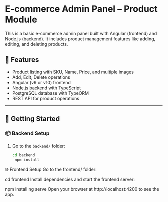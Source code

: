 # E-commerce Admin Panel – Product Module

This is a basic e-commerce admin panel built with Angular (frontend) and Node.js (backend). It includes product management features like adding, editing, and deleting products.

## 🔧 Features

- Product listing with SKU, Name, Price, and multiple images  
- Add, Edit, Delete operations  
- Angular (v9 or v10) frontend  
- Node.js backend with TypeScript  
- PostgreSQL database with TypeORM  
- REST API for product operations  

---

## 🚀 Getting Started

### 📦 Backend Setup

1. Go to the `backend/` folder:

   ```bash
   cd backend
    npm install 
🌐 Frontend Setup
Go to the frontend/ folder:

cd frontend
Install dependencies and start the frontend server:

npm install
ng serve
Open your browser at http://localhost:4200 to see the app.